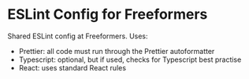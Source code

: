 # ESLint Config for Freeformers

Shared ESLint config at Freeformers. Uses:

- Prettier: all code must run through the Prettier autoformatter
- Typescript: optional, but if used, checks for Typescript best practise
- React: uses standard React rules
